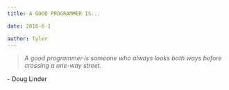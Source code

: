 ```yaml
---
title: A GOOD PROGRAMMER IS...

date: 2016-6-1

author: Tyler
---
```


> _A good programmer is someone who always looks both ways before crossing a one-way street._

\- Doug Linder
